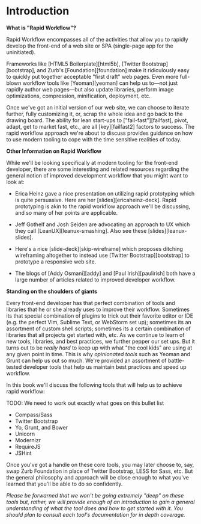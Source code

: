 
<a id="introduction"></a>

# Introduction

**What is "Rapid Workflow"?**

Rapid Workflow encompasses all of the activities that allow you to rapidly develop the front-end of a web site or SPA (single-page app for the uninitiated).

Frameworks like [HTML5 Boilerplate][html5b], [Twitter Bootstrap][bootstrap], and Zurb's [Foundation][foundation] make it ridiculously easy to quickly put together acceptable "first draft" web pages. Even more full-blown workflow tools like [Yeoman][yeoman] can help us to—not just rapidly author web pages—but also update libraries, perform image optimizations, compression, minification, deployment, etc.

Once we've got an initial version of our web site, we can choose to iterate further, fully customizing it, or, scrap the whole idea and go back to the drawing board. The ability for lean start-ups to ["fail-fast"][failfast], pivot, adapt, get to market fast, etc., are all [key][failfast2] factors to success. The rapid workflow approach we're about to discuss provides guidance on how to use modern tooling to cope with the time sensitive realities of today.

**Other Information on Rapid Workflow**

While we'll be looking specifically at modern tooling for the front-end developer, there are some interesting and related resources regarding the general notion of improved development workflow that you might want to look at:

* Erica Heinz gave a nice presentation on utilizing rapid prototyping which is quite persuasive. Here are her [slides][ericaheinz-deck]. Rapid prototyping is akin to the rapid workflow approach we'll be discussing, and so many of her points are applicable.

* Jeff Gothelf and Josh Seiden are advocating an approach to UX which they call [LeanUX][leanux-smashing]. Also see these [slides][leanux-slides].

* Here's a nice [slide-deck][skip-wireframe] which proposes ditching wireframing altogether to instead use [Twitter Bootstrap][bootstrap] to prototype a responsive web site.

* The blogs of [Addy Osmani][addy] and [Paul Irish][paulirish] both have a large number of articles related to improved developer workflow.

**Standing on the shoulders of giants**

Every front-end developer has that perfect combination of tools and libraries that he or she already uses to improve their workflow. Sometimes its that special combination of plugins to trick out their favorite editor or IDE (e.g. the perfect Vim, Sublime Text, or WebStorm set up); sometimes its an assortment of custom shell scripts; sometimes its a certain combination of libraries that all projects get started with, etc. As we continue to learn of new tools, libraries, and best practices, we further pepper our set ups. But it turns out to be _really hard_ to keep up with what "the cool kids" are using at any given point in time. This is why _opinionated tools_ such as Yeoman and Grunt can help us out so much. We're provided an assortment of battle-tested developer tools that help us maintain best practices and speed up workflow.

In this book we'll discuss the following tools that will help us to achieve rapid workflow:

TODO: We need to work out exactly what goes on this bullet list

* Compass/Sass
* Twitter Bootstrap
* Yo, Grunt, and Bower
* Unicorn 
* Modernizr
* RequireJS
* JSHint

Once you've got a handle on these core tools, you may later choose to, say, swap Zurb Foundation in place of Twitter Bootstrap, LESS for Sass, etc. But the general philosophy and approach will be close enough to what you've learned that you'll be able to do so confidently.

_Please be forwarned that we won't be going extremely "deep" on these tools but, rather, we will provide enough of an introduction to gain a general understanding of what the tool does and how to get started with it. You should plan to consult each tool's documentation for in depth coverage._
